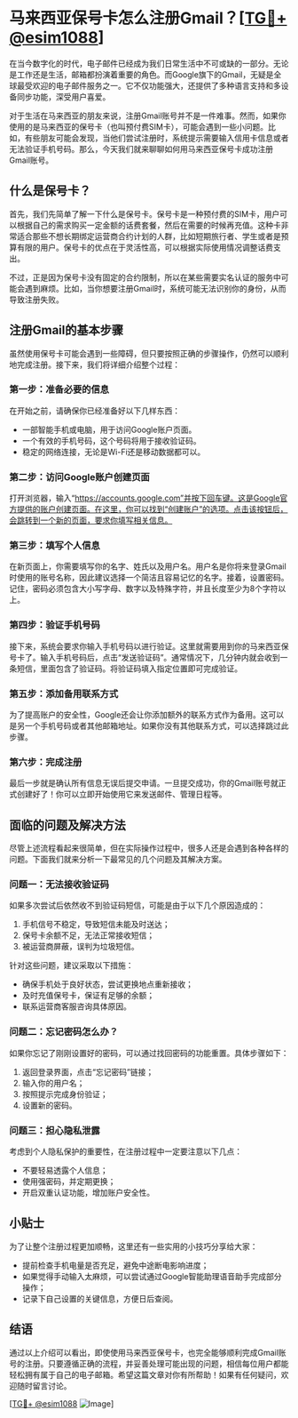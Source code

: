 # 马来西亚保号卡怎么注册Gmail？[[TG💪+ @esim1088](https://t.me/s/esim1088)]

在当今数字化的时代，电子邮件已经成为我们日常生活中不可或缺的一部分。无论是工作还是生活，邮箱都扮演着重要的角色。而Google旗下的Gmail，无疑是全球最受欢迎的电子邮件服务之一。它不仅功能强大，还提供了多种语言支持和多设备同步功能，深受用户喜爱。

对于生活在马来西亚的朋友来说，注册Gmail账号并不是一件难事。然而，如果你使用的是马来西亚的保号卡（也叫预付费SIM卡），可能会遇到一些小问题。比如，有些朋友可能会发现，当他们尝试注册时，系统提示需要输入信用卡信息或者无法验证手机号码。那么，今天我们就来聊聊如何用马来西亚保号卡成功注册Gmail账号。

## 什么是保号卡？

首先，我们先简单了解一下什么是保号卡。保号卡是一种预付费的SIM卡，用户可以根据自己的需求购买一定金额的话费套餐，然后在需要的时候再充值。这种卡非常适合那些不想长期绑定运营商合约计划的人群，比如短期旅行者、学生或者是预算有限的用户。保号卡的优点在于灵活性高，可以根据实际使用情况调整话费支出。

不过，正是因为保号卡没有固定的合约限制，所以在某些需要实名认证的服务中可能会遇到麻烦。比如，当你想要注册Gmail时，系统可能无法识别你的身份，从而导致注册失败。

## 注册Gmail的基本步骤

虽然使用保号卡可能会遇到一些障碍，但只要按照正确的步骤操作，仍然可以顺利地完成注册。接下来，我们将详细介绍整个过程：

### 第一步：准备必要的信息

在开始之前，请确保你已经准备好以下几样东西：
- 一部智能手机或电脑，用于访问Google账户页面。
- 一个有效的手机号码，这个号码将用于接收验证码。
- 稳定的网络连接，无论是Wi-Fi还是移动数据都可以。

### 第二步：访问Google账户创建页面

打开浏览器，输入“https://accounts.google.com”并按下回车键。这是Google官方提供的账户创建页面。在这里，你可以找到“创建账户”的选项。点击该按钮后，会跳转到一个新的页面，要求你填写相关信息。

### 第三步：填写个人信息

在新页面上，你需要填写你的名字、姓氏以及用户名。用户名是你将来登录Gmail时使用的账号名称，因此建议选择一个简洁且容易记忆的名字。接着，设置密码。记住，密码必须包含大小写字母、数字以及特殊字符，并且长度至少为8个字符以上。

### 第四步：验证手机号码

接下来，系统会要求你输入手机号码以进行验证。这里就需要用到你的马来西亚保号卡了。输入手机号码后，点击“发送验证码”。通常情况下，几分钟内就会收到一条短信，里面包含了验证码。将验证码填入指定位置即可完成验证。

### 第五步：添加备用联系方式

为了提高账户的安全性，Google还会让你添加额外的联系方式作为备用。这可以是另一个手机号码或者其他邮箱地址。如果你没有其他联系方式，可以选择跳过此步骤。

### 第六步：完成注册

最后一步就是确认所有信息无误后提交申请。一旦提交成功，你的Gmail账号就正式创建好了！你可以立即开始使用它来发送邮件、管理日程等。

## 面临的问题及解决方法

尽管上述流程看起来很简单，但在实际操作过程中，很多人还是会遇到各种各样的问题。下面我们就来分析一下最常见的几个问题及其解决方案。

### 问题一：无法接收验证码

如果多次尝试后依然收不到验证码短信，可能是由于以下几个原因造成的：
1. 手机信号不稳定，导致短信未能及时送达；
2. 保号卡余额不足，无法正常接收短信；
3. 被运营商屏蔽，误判为垃圾短信。

针对这些问题，建议采取以下措施：
- 确保手机处于良好状态，尝试更换地点重新接收；
- 及时充值保号卡，保证有足够的余额；
- 联系运营商客服咨询具体原因。

### 问题二：忘记密码怎么办？

如果你忘记了刚刚设置好的密码，可以通过找回密码的功能重置。具体步骤如下：
1. 返回登录界面，点击“忘记密码”链接；
2. 输入你的用户名；
3. 按照提示完成身份验证；
4. 设置新的密码。

### 问题三：担心隐私泄露

考虑到个人隐私保护的重要性，在注册过程中一定要注意以下几点：
- 不要轻易透露个人信息；
- 使用强密码，并定期更换；
- 开启双重认证功能，增加账户安全性。

## 小贴士

为了让整个注册过程更加顺畅，这里还有一些实用的小技巧分享给大家：
- 提前检查手机电量是否充足，避免中途断电影响进度；
- 如果觉得手动输入太麻烦，可以尝试通过Google智能助理语音助手完成部分操作；
- 记录下自己设置的关键信息，方便日后查阅。

## 结语

通过以上介绍可以看出，即使使用马来西亚保号卡，也完全能够顺利完成Gmail账号的注册。只要遵循正确的流程，并妥善处理可能出现的问题，相信每位用户都能轻松拥有属于自己的电子邮箱。希望这篇文章对你有所帮助！如果有任何疑问，欢迎随时留言讨论。

[[TG💪+ @esim1088](https://t.me/s/esim1088) ![Image](https://i.postimg.cc/4NQfJmqS/Snipaste-2025-05-13-00-14-12.png)]